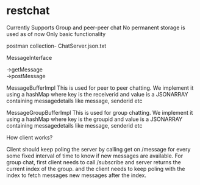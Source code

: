 # restchat

Currently Supports Group and peer-peer chat
No permanent storage is used as of now
Only basic functionality

postman collection- ChatServer.json.txt

MessageInterface

->getMessage       
->postMessage

MessageBufferImpl
This is used for peer to peer chatting.
We implement it using a hashMap where key is the receiverid and value is a JSONARRAY containing messagedetails like message, senderid etc

MessageGroupBufferImpl
This is used for group chatting.
We implement it using a hashMap where key is the groupid and value is a JSONARRAY containing messagedetails like message, senderid etc

How client works?

Client should keep poling the server by calling get on /message for every some fixed interval of time to know if new messages are available.
For group chat, first client needs to call /subscribe and server returns the current index of the group. and the client needs to keep poling 
with the index to fetch messages new messages after the index.
